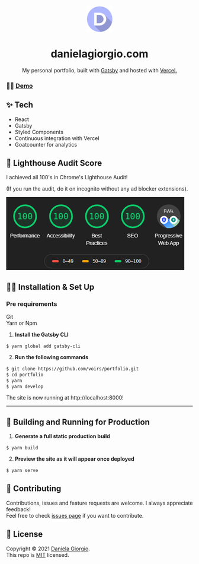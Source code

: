 <p align="center">
    <img alt="Portfolio logo" src="./src/images/logo.png" width="70" />
</p><h1 align="center">
 danielagiorgio.com
</h1> 

<p align="center">
 My personal portfolio, built with <a href="https://www.gatsbyjs.org/" target="_blank">Gatsby</a> and hosted with <a href="https://www.vercel.com/" target="_blank">Vercel.</a>
  
</div>


### 👩‍💻 [Demo](http://danielagiorgio.com)


## ✨ Tech 

- React
- Gatsby
- Styled Components
- Continuous integration with Vercel
- Goatcounter for analytics


## 🚀 Lighthouse Audit Score
 I achieved all 100's in Chrome's Lighthouse Audit!
 
(If you run the audit, do it on incognito without any ad blocker extensions).
    
<img alt="lighthouse audit" src="./.github/images/lh.png">

## 👷‍♀️ Installation & Set Up

### Pre requirements

 Git <br />
 Yarn or Npm <br />

1.  **Install the Gatsby CLI**

```
$ yarn global add gatsby-cli
```
   
2.  **Run the following commands**
```
$ git clone https://github.com/voirs/portfolio.git
$ cd portfolio
$ yarn
$ yarn develop
```
The site is now running at http://localhost:8000!

---

## 🎉 Building and Running for Production

1. **Generate a full static production build**

```
$ yarn build
```

2. **Preview the site as it will appear once deployed**

```
$ yarn serve
```

## 🤝 Contributing

Contributions, issues and feature requests are welcome. I always appreciate feedback! <br />
Feel free to check [issues page](https://github.com/voirs/portfolio/issues) if you want to contribute.<br />

## 📝 License

Copyright © 2021 [Daniela Giorgio](https://github.com/voirs).<br />
This repo is [MIT](https://github.com/voirs/portfolio/blob/main/LICENSE) licensed.
